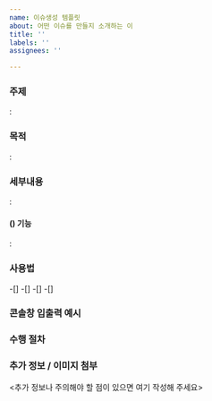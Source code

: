 ```yaml
---
name: 이슈생성 템플릿
about: 어떤 이슈를 만들지 소개하는 이
title: ''
labels: ''
assignees: ''

---
```


### 주제
: 

### 목적
: 

### 세부내용
:

####  () 기능
:

### 사용법
-[]
-[]
-[]
-[]

### 콘솔창 입출력 예시

### 수행 절차


### 추가 정보 / 이미지 첨부
<추가 정보나 주의해야 할 점이 있으면 여기 작성해 주세요>
